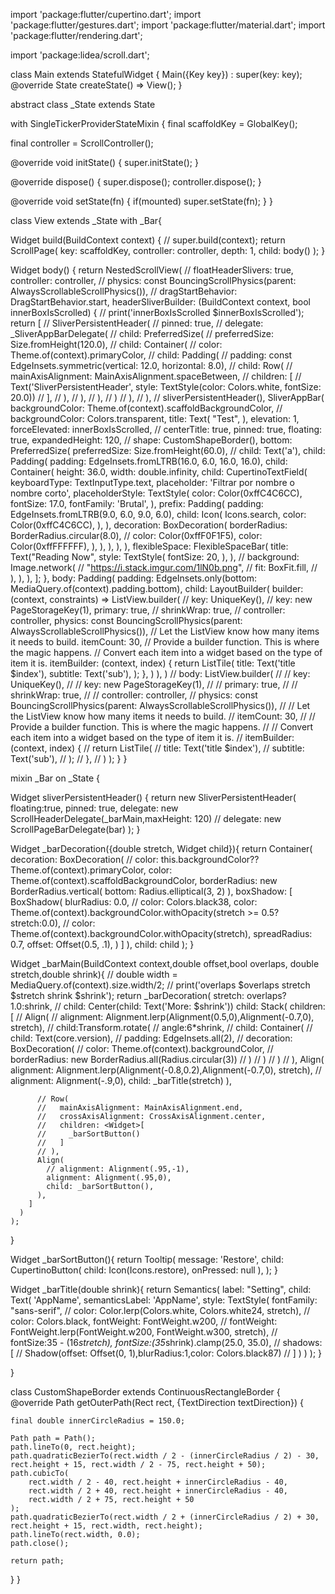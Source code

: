 import 'package:flutter/cupertino.dart';
import 'package:flutter/gestures.dart';
import 'package:flutter/material.dart';
import 'package:flutter/rendering.dart';

import 'package:lidea/scroll.dart';

class Main extends StatefulWidget {
  Main({Key key}) : super(key: key);
  @override
  State<StatefulWidget> createState() => View();
}

abstract class _State extends State<Main> with SingleTickerProviderStateMixin {
  final scaffoldKey = GlobalKey<ScaffoldState>();

  final controller = ScrollController();

  @override
  void initState() {
    super.initState();
  }

  @override
  dispose() {
    super.dispose();
    controller.dispose();
  }

  @override
  void setState(fn) {
    if(mounted) super.setState(fn);
  }
}

class View extends _State with _Bar{

  Widget build(BuildContext context) {
    // super.build(context);
    return ScrollPage(
      key: scaffoldKey,
      controller: controller,
      depth: 1,
      child: body()
    );
  }

  Widget body() {
    return NestedScrollView(
      // floatHeaderSlivers: true,
      controller: controller,
      // physics: const BouncingScrollPhysics(parent: AlwaysScrollableScrollPhysics()),
      // dragStartBehavior: DragStartBehavior.start,
      headerSliverBuilder: (BuildContext context, bool innerBoxIsScrolled) {
        // print('innerBoxIsScrolled $innerBoxIsScrolled');
        return <Widget>[
          // SliverPersistentHeader(
          //   pinned: true,
          //   delegate: _SliverAppBarDelegate(
          //     child: PreferredSize(
          //       preferredSize: Size.fromHeight(120.0),
          //       child: Container(
          //         color: Theme.of(context).primaryColor,
          //         child: Padding(
          //           padding: const EdgeInsets.symmetric(vertical: 12.0, horizontal: 8.0),
          //           child: Row(
          //             mainAxisAlignment: MainAxisAlignment.spaceBetween,
          //             children: <Widget>[
          //               Text('SliverPersistentHeader', style: TextStyle(color: Colors.white, fontSize: 20.0))
          //             ],
          //           ),
          //         ),
          //       ),
          //     )
          //   ),
          // ),
          // sliverPersistentHeader(),
          SliverAppBar(
            backgroundColor: Theme.of(context).scaffoldBackgroundColor,
            // backgroundColor: Colors.transparent,
            title: Text(
              "Test",
            ),
            elevation: 1,
            forceElevated: innerBoxIsScrolled,
            // centerTitle: true,
            pinned: true,
            floating: true,
            expandedHeight: 120,
            // shape: CustomShapeBorder(),
            bottom: PreferredSize(
              preferredSize: Size.fromHeight(60.0),
              // child: Text('a'),
              child: Padding(
                padding: EdgeInsets.fromLTRB(16.0, 6.0, 16.0, 16.0),
                child: Container(
                  height: 36.0,
                  width: double.infinity,
                  child: CupertinoTextField(
                    keyboardType: TextInputType.text,
                    placeholder: 'Filtrar por nombre o nombre corto',
                    placeholderStyle: TextStyle(
                      color: Color(0xffC4C6CC),
                      fontSize: 17.0,
                      fontFamily: 'Brutal',
                    ),
                    prefix: Padding(
                      padding: EdgeInsets.fromLTRB(9.0, 6.0, 9.0, 6.0),
                      child: Icon(
                        Icons.search,
                        color: Color(0xffC4C6CC),
                      ),
                    ),
                    decoration: BoxDecoration(
                      borderRadius: BorderRadius.circular(8.0),
                      // color: Color(0xffF0F1F5),
                      color: Color(0xffFFFFFF),
                    ),
                  ),
                ),
              ),
            ),
            flexibleSpace: FlexibleSpaceBar(
              title: Text("Reading Now",
                style: TextStyle(
                  fontSize: 20,
                ),
              ),
              // background: Image.network(
              //     "https://i.stack.imgur.com/1lN0b.png",
              //     fit: BoxFit.fill,
              //   ),
            ),
          ),
        ];
      },
      body: Padding(
        padding: EdgeInsets.only(bottom: MediaQuery.of(context).padding.bottom),
        child: LayoutBuilder(
          builder: (context, constraints) => ListView.builder(
            // key: UniqueKey(),
            // key: new PageStorageKey<int>(1),
            primary: true,
            // shrinkWrap: true,
            // controller: controller,
            physics: const BouncingScrollPhysics(parent: AlwaysScrollableScrollPhysics()),
            // Let the ListView know how many items it needs to build.
            itemCount: 30,
            // Provide a builder function. This is where the magic happens.
            // Convert each item into a widget based on the type of item it is.
            itemBuilder: (context, index) {
              return ListTile(
                title: Text('title $index'),
                subtitle: Text('sub'),
              );
            },
          )
        ),
      )
      // body: ListView.builder(
      //   // key: UniqueKey(),
      //   // key: new PageStorageKey<int>(1),
      //   // primary: true,
      //   // shrinkWrap: true,
      //   // controller: controller,
      //   physics: const BouncingScrollPhysics(parent: AlwaysScrollableScrollPhysics()),
      //   // Let the ListView know how many items it needs to build.
      //   itemCount: 30,
      //   // Provide a builder function. This is where the magic happens.
      //   // Convert each item into a widget based on the type of item it is.
      //   itemBuilder: (context, index) {
      //     return ListTile(
      //       title: Text('title $index'),
      //       subtitle: Text('sub'),
      //     );
      //   },
      // )
    );
  }
}

mixin _Bar on _State {

  Widget sliverPersistentHeader() {
    return new SliverPersistentHeader(
      floating:true,
      pinned: true,
      delegate: new ScrollHeaderDelegate(_barMain,maxHeight: 120)
      // delegate: new ScrollPageBarDelegate(bar)
    );
  }

  Widget _barDecoration({double stretch, Widget child}){
    return Container(
      decoration: BoxDecoration(
        // color: this.backgroundColor??Theme.of(context).primaryColor,
        color: Theme.of(context).scaffoldBackgroundColor,
        borderRadius: new BorderRadius.vertical(
          bottom: Radius.elliptical(3, 2)
        ),
        boxShadow: [
          BoxShadow(
            blurRadius: 0.0,
            // color: Colors.black38,
            color: Theme.of(context).backgroundColor.withOpacity(stretch >= 0.5?stretch:0.0),
            // color: Theme.of(context).backgroundColor.withOpacity(stretch),
            spreadRadius: 0.7,
            offset: Offset(0.5, .1),
          )
        ]
      ),
      child: child
    );
  }

  Widget _barMain(BuildContext context,double offset,bool overlaps, double stretch,double shrink){
    // double width = MediaQuery.of(context).size.width/2;
    // print('overlaps $overlaps stretch $stretch shrink $shrink');
    return _barDecoration(
      stretch: overlaps?1.0:shrink,
      // child: Center(child: Text('More: $shrink'))
      child: Stack(
        children: <Widget>[
          // Align(
          //   alignment: Alignment.lerp(Alignment(0.5,0),Alignment(-0.7,0), stretch),
          //   child:Transform.rotate(
          //     angle:6*shrink,
          //     child: Container(
          //       child: Text(core.version),
          //       padding: EdgeInsets.all(2),
          //       decoration: BoxDecoration(
          //         color: Theme.of(context).backgroundColor,
          //         borderRadius: new BorderRadius.all(Radius.circular(3))
          //       )
          //     )
          //   )
          // ),
          Align(
            alignment: Alignment.lerp(Alignment(-0.8,0.2),Alignment(-0.7,0), stretch),
            // alignment: Alignment(-.9,0),
            child: _barTitle(stretch)
          ),

          // Row(
          //   mainAxisAlignment: MainAxisAlignment.end,
          //   crossAxisAlignment: CrossAxisAlignment.center,
          //   children: <Widget>[
          //     _barSortButton()
          //   ]
          // ),
          Align(
            // alignment: Alignment(.95,-1),
            alignment: Alignment(.95,0),
            child: _barSortButton(),
          ),
        ]
      )
    );
  }

  Widget _barSortButton(){
    return Tooltip(
        message: 'Restore',
        child: CupertinoButton(
          child: Icon(Icons.restore),
          onPressed: null
        ),
      );
  }

  Widget _barTitle(double shrink){
    return Semantics(
      label: "Setting",
      child: Text(
        'AppName',
        semanticsLabel: 'AppName',
        style: TextStyle(
          fontFamily: "sans-serif",
          // color: Color.lerp(Colors.white, Colors.white24, stretch),
          // color: Colors.black,
          fontWeight: FontWeight.w200,
          // fontWeight: FontWeight.lerp(FontWeight.w200, FontWeight.w300, stretch),
          // fontSize:35 - (16*stretch),
          fontSize:(35*shrink).clamp(25.0, 35.0),
          // shadows: <Shadow>[
          //   Shadow(offset: Offset(0, 1),blurRadius:1,color: Colors.black87)
          // ]
        )
      )
    );
  }

}

class CustomShapeBorder extends ContinuousRectangleBorder {
  @override
  Path getOuterPath(Rect rect, {TextDirection textDirection}) {

    final double innerCircleRadius = 150.0;

    Path path = Path();
    path.lineTo(0, rect.height);
    path.quadraticBezierTo(rect.width / 2 - (innerCircleRadius / 2) - 30, rect.height + 15, rect.width / 2 - 75, rect.height + 50);
    path.cubicTo(
        rect.width / 2 - 40, rect.height + innerCircleRadius - 40,
        rect.width / 2 + 40, rect.height + innerCircleRadius - 40,
        rect.width / 2 + 75, rect.height + 50
    );
    path.quadraticBezierTo(rect.width / 2 + (innerCircleRadius / 2) + 30, rect.height + 15, rect.width, rect.height);
    path.lineTo(rect.width, 0.0);
    path.close();

    return path;
  }
}
